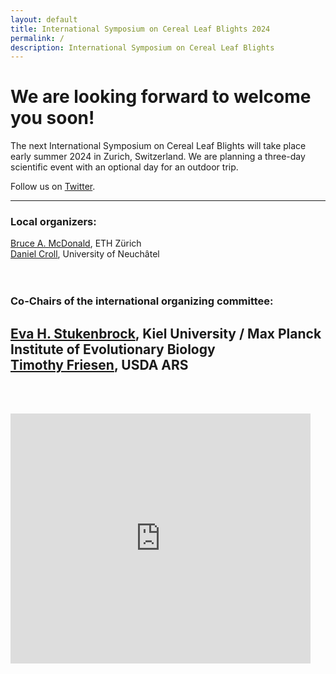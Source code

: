 ```yaml
---
layout: default
title: International Symposium on Cereal Leaf Blights 2024
permalink: /
description: International Symposium on Cereal Leaf Blights
---
```


# We are looking forward to welcome you soon!

The next International Symposium on Cereal Leaf Blights will take place early summer 2024 in Zurich, Switzerland. We are planning a three-day scientific event with an optional day for an outdoor trip.  

Follow us on [Twitter](https://twitter.com/isclb2024).  

---  

### Local organizers:  
[Bruce A. McDonald](https://path.ethz.ch), ETH Zürich  
[Daniel Croll](https://pathogen-genomics.org), University of Neuchâtel  
<br/><br/>
### Co-Chairs of the international organizing committee:  
[Eva H. Stukenbrock](http://web.evolbio.mpg.de/envgen/), Kiel University / Max Planck Institute of Evolutionary Biology  
[Timothy Friesen](https://www.ars.usda.gov/people-locations/person/?person-id=22061), USDA ARS  
---  
<br/><br/>  

<iframe src="https://docs.google.com/forms/d/e/1FAIpQLSePpIBxb3tT6y8LkVUxRO1i6f6CyxNm1F-3YLgeAlNC0rMIHQ/viewform?embedded=true&hl=en" width="480" height="400" frameborder="0" marginheight="0" marginwidth="0">Loading…</iframe>

